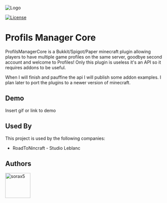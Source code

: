 
![Logo](https://dev-to-uploads.s3.amazonaws.com/uploads/articles/th5xamgrr6se0x5ro4g6.png)

[![License](https://img.shields.io/badge/License-Apache_2.0-blue.svg)](https://opensource.org/licenses/Apache-2.0)


# Profils Manager Core

ProfilsManagerCore is a Bukkit/Spigot/Paper minecraft plugin allowing players to have multiple game profiles on the same server, goodbye second account and welcome to Profiles! Only this plugin is useless it's an API so it requires addons to be useful.

When I will finish and pauffine the api I will publish some addon examples.
I plan later to port the plugins to a newer version of minecraft.

## Demo

Insert gif or link to demo


## Used By

This project is used by the following companies:

- RoadToNincraft - Studio Leblanc

## Authors

<a href="https://github.com/sorax5"><img src="[https://avatars.githubusercontent.com/sorax5]" title="sorax5" width="80" height="80"></a>

